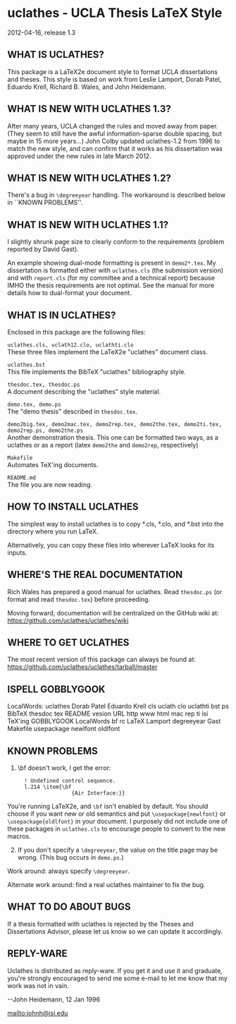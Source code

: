 
uclathes - UCLA Thesis LaTeX Style
==================================

2012-04-16, release 1.3


WHAT IS UCLATHES?
-----------------

This package is a LaTeX2e document
style to format UCLA dissertations and theses.
This style is based on work from Leslie Lamport,
Dorab Patel, Eduardo Krell, Richard B. Wales, and John Heidemann.


WHAT IS NEW WITH UCLATHES 1.3?
------------------------------

After many years, UCLA changed the rules and moved away from paper.
(They seem to still have the awful information-sparse double spacing,
but maybe in 15 more years...)
John Colby updated uclathes-1.2 from 1996 to match the new style,
and can confirm that it works as his dissertation was approved under the new rules in late March 2012.


WHAT IS NEW WITH UCLATHES 1.2?
------------------------------

There's a bug in `\degreeyear` handling.  The workaround is described
below in ``KNOWN PROBLEMS''.


WHAT IS NEW WITH UCLATHES 1.1?
------------------------------

I slightly shrunk page size to clearly conform to the requirements
(problem reported by David Gast).

An example showing dual-mode formatting is present in `demo2*.tex`.
My dissertation is formatted either with `uclathes.cls` (the submission
version) and with `report.cls` (for my committee and a technical report)
because IMHO the thesis requirements are not optimal.  See the manual
for more details how to dual-format your document.


WHAT IS IN UCLATHES?
--------------------

Enclosed in this package are the following files:


  `uclathes.cls, uclath12.clo, uclathti.clo`  
	These three files implement the LaTeX2e "uclathes" document class.

  `uclathes.bst`  
	This file implements the BibTeX "uclathes" bibliography style.

  `thesdoc.tex, thesdoc.ps`  
	A document describing the "uclathes" style material.

  `demo.tex, demo.ps`  
	The "demo thesis" described in `thesdoc.tex`.

  `demo2big.tex, demo2mac.tex, demo2rep.tex, demo2the.tex, demo2ti.tex, demo2rep.ps, demo2the.ps`  
	Another demonstration thesis.  This one can be formatted
	two ways, as a uclathes or as a report (latex `demo2the`
	and `demo2rep`, respectively)

  `Makefile`  
	Automates TeX'ing documents.

  `README.md`  
	The file you are now reading.


HOW TO INSTALL UCLATHES
-----------------------

The simplest way to install uclathes is to copy *.cls, *.clo, and *.bst
into the directory where you run LaTeX.

Alternatively, you can copy these files into wherever LaTeX looks
for its inputs.


WHERE'S THE REAL DOCUMENTATION
------------------------------

Rich Wales has prepared a good manual for uclathes.
Read `thesdoc.ps` (or format and read `thesdoc.tex`) before
proceeding.

Moving forward, documentation will be centralized on the GitHub wiki at: <https://github.com/uclathes/uclathes/wiki>

WHERE TO GET UCLATHES
---------------------

The most recent version of this package can always be found at:
<https://github.com/uclathes/uclathes/tarball/master>


ISPELL GOBBLYGOOK
-----------------

 LocalWords:  uclathes Dorab Patel Eduardo Krell cls uclath clo uclathti bst ps BibTeX thesdoc tex README vesion URL http www html mac rep ti isi TeX'ing GOBBLYGOOK LocalWords bf rc LaTeX Lamport degreeyear Gast Makefile usepackage newlfont oldlfont


KNOWN PROBLEMS
--------------

1. \bf doesn't work, I get the error:

         ! Undefined control sequence.
         l.214 \item{\bf
                        {Air Interface:}}
You're running LaTeX2e, and `\bf` isn't enabled by default.  You should
choose if you want new or old semantics and put `\usepackage{newlfont}`
or `\usepackage{oldlfont}` in your document.
I purposely did not include one of these packages in `uclathes.cls` to
encourage people to convert to the new macros.

2. If you don't specify a `\degreeyear`, the value on the title page
may be wrong.  (This bug occurs in `demo.ps`.)

Work around:  always specify `\degreeyear`.

Alternate work around:  find a real uclathes maintainer to fix the bug.


WHAT TO DO ABOUT BUGS
---------------------

If a thesis formatted with uclathes is rejected by the
Theses and Dissertations Advisor, please let us know
so we can update it accordingly.


REPLY-WARE
----------

Uclathes is distributed as reply-ware.  If you get it and use it and
graduate, you're strongly encouraged to send me some e-mail to let me
know that my work was not in vain.


  --John Heidemann, 12 Jan 1996
  
  <mailto:johnh@isi.edu>

